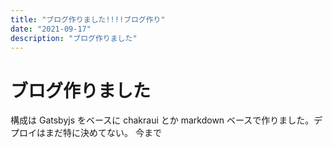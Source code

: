 ```yaml
---
title: "ブログ作りました!!!!ブログ作り"
date: "2021-09-17"
description: "ブログ作りました"
---
```


# ブログ作りました

構成は Gatsbyjs をベースに chakraui とか markdown ベースで作りました。デプロイはまだ特に決めてない。
今まで
